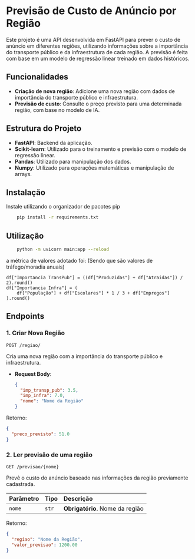 # Previsão de Custo de Anúncio por Região

Este projeto é uma API desenvolvida em FastAPI para prever o custo de anúncio em diferentes regiões, utilizando informações sobre a importância do transporte público e da infraestrutura de cada região. A previsão é feita com base em um modelo de regressão linear treinado em dados históricos.

## Funcionalidades

- **Criação de nova região**: Adicione uma nova região com dados de importância do transporte público e infraestrutura.
- **Previsão de custo**: Consulte o preço previsto para uma determinada região, com base no modelo de IA.

## Estrutura do Projeto

- **FastAPI**: Backend da aplicação.
- **Scikit-learn**: Utilizado para o treinamento e previsão com o modelo de regressão linear.
- **Pandas**: Utilizado para manipulação dos dados.
- **Numpy**: Utilizado para operações matemáticas e manipulação de arrays.

## Instalação

Instale utilizando o organizador de pacotes pip 

```bash
    pip install -r requirements.txt
```
    

## Utilização

```bash
    python -m uvicorn main:app --reload
```

a métrica de valores adotado foi:
(Sendo que são valores de tráfego/moradia anuais)
```
df["Importancia TransPub"] = ((df["Produzidas"] + df["Atraidas"]) / 2).round()
df["Importancia Infra"] = (
    df["População"] + df["Escolares"] * 1 / 3 + df["Empregos"]
).round()
```

## Endpoints

### 1. Criar Nova Região

`POST /regiao/`

Cria uma nova região com a importância do transporte público e infraestrutura.

- **Request Body**:
  ```json
  {
    "imp_transp_pub": 3.5,
    "imp_infra": 7.0,
    "nome": "Nome da Região"
  }
Retorno:

```json
{
  "preco_previsto": 51.0
}
```


### 2. Ler previsão de uma região

`GET /previsao/{nome}`

Prevê o custo do anúncio baseado nas informações da região previamente cadastrada.

| Parâmetro   | Tipo       | Descrição                           |
| :---------- | :--------- | :---------------------------------- |
| `nome` | `str` | **Obrigatório**. Nome da região |

Retorno:

```json
{
  "regiao": "Nome da Região",
  "valor_previsao": 1200.00
}
```

